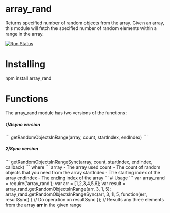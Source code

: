 # array_rand
Returns specified number of random objects from the array. Given an array, this module will fetch the specified number of random elements within a range in the array.

[![Run Status](https://api.shippable.com/projects/57b87f991419e20f001a4267/badge?branch=master)](https://app.shippable.com/projects/57b87f991419e20f001a4267)

# Installing
npm install array_rand

# Functions
The array_rand module has two versions of the functions :
<h5>1)Async version</h5>
```
 getRandomObjectsInRange(array, count, startIndex, endIndex)
```
 
<h5>2)Sync version</h5>
```
getRandomObjectsInRangeSync(array, count, startIndex, endIndex, callback)
 ```
 where
 ```
 array - The array used
 count - The count of random objects that you need from the array
 startIndex - The starting index of the array
 endIndex - The ending index of the array
 ```
# Usage
```
var array_rand = require('array_rand');
var arr = [1,2,3,4,5,6];
var result = array_rand.getRandomObjectsInRange(arr, 3, 1, 5);
array_rand.getRandomObjectsInRangeSync(arr, 3, 1, 5, function(err, resultSync) {
  // Do operation on resultSync
});
// Results any three elements from the array <b>arr</b> in the given range

```
